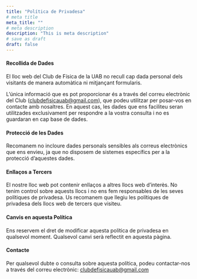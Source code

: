 ```yaml
---
title: "Política de Privadesa"
# meta title
meta_title: ""
# meta description
description: "This is meta description"
# save as draft
draft: false
---
```


#### Recollida de Dades
El lloc web del Club de Física de la UAB no recull cap dada personal dels visitants de manera automàtica ni mitjançant formularis.

L’única informació que es pot proporcionar és a través del correu electrònic del Club (clubdefisicauab@gmail.com), que podeu utilitzar per posar-vos en contacte amb nosaltres. En aquest cas, les dades que ens faciliteu seran utilitzades exclusivament per respondre a la vostra consulta i no es guardaran en cap base de dades.

#### Protecció de les Dades
Recomanem no incloure dades personals sensibles als correus electrònics que ens envieu, ja que no disposem de sistemes específics per a la protecció d’aquestes dades.

#### Enllaços a Tercers
El nostre lloc web pot contenir enllaços a altres llocs web d’interès. No tenim control sobre aquests llocs i no ens fem responsables de les seves polítiques de privadesa. Us recomanem que llegiu les polítiques de privadesa dels llocs web de tercers que visiteu.

#### Canvis en aquesta Política
Ens reservem el dret de modificar aquesta política de privadesa en qualsevol moment. Qualsevol canvi serà reflectit en aquesta pàgina.

#### Contacte
Per qualsevol dubte o consulta sobre aquesta política, podeu contactar-nos a través del correu electrònic: clubdefisicauab@gmail.com




